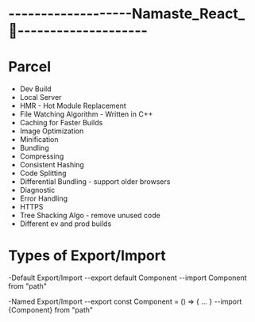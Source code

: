 # -------------------Namaste_React_🚀--------------------

# Parcel
- Dev Build
- Local Server
- HMR - Hot Module Replacement
- File Watching Algorithm - Written in C++
- Caching for Faster Builds
- Image Optimization
- Minification 
- Bundling
- Compressing
- Consistent Hashing
- Code Splitting
- Differential Bundling - support older browsers
- Diagnostic
- Error Handling
- HTTPS
- Tree Shacking Algo - remove unused code 
- Different ev and prod builds


# Types of Export/Import

-Default Export/Import
    --export default Component
    --import Component from "path"

-Named Export/Import
    --export const Component = () => {
        ...
    }
    --import {Component} from "path"
